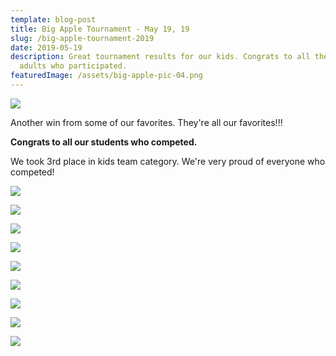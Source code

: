 ```yaml
---
template: blog-post
title: Big Apple Tournament - May 19, 19
slug: /big-apple-tournament-2019
date: 2019-05-19
description: Great tournament results for our kids. Congrats to all the kids and
  adults who participated.
featuredImage: /assets/big-apple-pic-04.png
---
```


![](/img/big-apple-pic-12.png)

Another win from some of our favorites. They're all our favorites!!!

**Congrats to all our students who competed.**

We took 3rd place in kids team category. We're very proud of everyone who competed!

![](/img/big-apple-pic-02.png)

![](/img/big-apple-pic-03.png)

![](/img/big-apple-pic-05.png)

![](/img/big-apple-pic-06.png)

![](/img/big-apple-pic-07.png)

![](/img/big-apple-pic-08.png)

![](/img/big-apple-pic-09.png)

![](/img/big-apple-pic-10.png)

![](/img/big-apple-pic-01.png)
